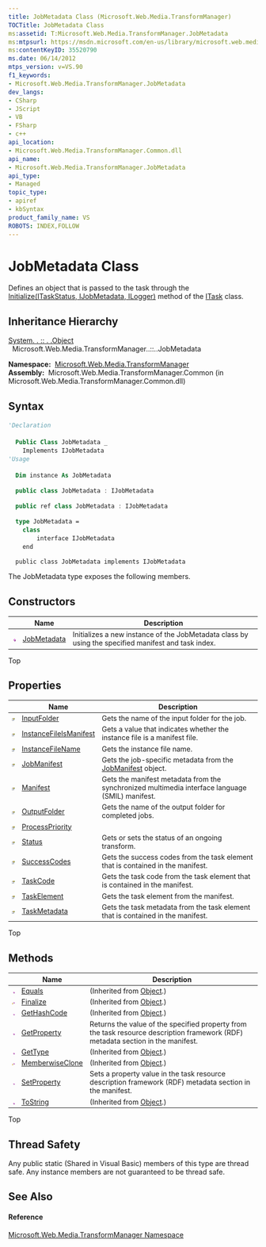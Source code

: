 ```yaml
---
title: JobMetadata Class (Microsoft.Web.Media.TransformManager)
TOCTitle: JobMetadata Class
ms:assetid: T:Microsoft.Web.Media.TransformManager.JobMetadata
ms:mtpsurl: https://msdn.microsoft.com/en-us/library/microsoft.web.media.transformmanager.jobmetadata(v=VS.90)
ms:contentKeyID: 35520790
ms.date: 06/14/2012
mtps_version: v=VS.90
f1_keywords:
- Microsoft.Web.Media.TransformManager.JobMetadata
dev_langs:
- CSharp
- JScript
- VB
- FSharp
- c++
api_location:
- Microsoft.Web.Media.TransformManager.Common.dll
api_name:
- Microsoft.Web.Media.TransformManager.JobMetadata
api_type:
- Managed
topic_type:
- apiref
- kbSyntax
product_family_name: VS
ROBOTS: INDEX,FOLLOW
---
```


# JobMetadata Class

Defines an object that is passed to the task through the [Initialize(ITaskStatus, IJobMetadata, ILogger)](itask-initialize-method-microsoft-web-media-transformmanager.md) method of the [ITask](itask-interface-microsoft-web-media-transformmanager.md) class.

## Inheritance Hierarchy

[System. . :: . .Object](https://msdn.microsoft.com/en-us/library/e5kfa45b\(v=vs.90\))  
  Microsoft.Web.Media.TransformManager..::..JobMetadata  

**Namespace:**  [Microsoft.Web.Media.TransformManager](microsoft-web-media-transformmanager-namespace.md)  
**Assembly:**  Microsoft.Web.Media.TransformManager.Common (in Microsoft.Web.Media.TransformManager.Common.dll)

## Syntax

``` vb
'Declaration

  Public Class JobMetadata _
    Implements IJobMetadata
'Usage

  Dim instance As JobMetadata
```

``` csharp
  public class JobMetadata : IJobMetadata
```

``` c++
  public ref class JobMetadata : IJobMetadata
```

``` fsharp
  type JobMetadata =  
    class
        interface IJobMetadata
    end
```

``` jscript
  public class JobMetadata implements IJobMetadata
```

The JobMetadata type exposes the following members.

## Constructors

||Name|Description|
|--- |--- |--- |
|![Public method](images/Hh125771.pubmethod(en-us,VS.90).gif "Public method")|[JobMetadata](jobmetadata-constructor-microsoft-web-media-transformmanager.md)|Initializes a new instance of the JobMetadata class by using the specified manifest and task index.|


Top

## Properties

||Name|Description|
|--- |--- |--- |
|![Public property](images/Hh125762.pubproperty(en-us,VS.90).gif "Public property")|[InputFolder](jobmetadata-inputfolder-property-microsoft-web-media-transformmanager.md)|Gets the name of the input folder for the job.|
|![Public property](images/Hh125762.pubproperty(en-us,VS.90).gif "Public property")|[InstanceFileIsManifest](jobmetadata-instancefileismanifest-property-microsoft-web-media-transformmanager.md)|Gets a value that indicates whether the instance file is a manifest file.|
|![Public property](images/Hh125762.pubproperty(en-us,VS.90).gif "Public property")|[InstanceFileName](jobmetadata-instancefilename-property-microsoft-web-media-transformmanager.md)|Gets the instance file name.|
|![Public property](images/Hh125762.pubproperty(en-us,VS.90).gif "Public property")|[JobManifest](jobmetadata-jobmanifest-property-microsoft-web-media-transformmanager.md)|Gets the job-specific metadata from the [JobManifest](jobmanifest-class-microsoft-web-media-transformmanager.md) object.|
|![Public property](images/Hh125762.pubproperty(en-us,VS.90).gif "Public property")|[Manifest](jobmetadata-manifest-property-microsoft-web-media-transformmanager.md)|Gets the manifest metadata from the synchronized multimedia interface language (SMIL) manifest.|
|![Public property](images/Hh125762.pubproperty(en-us,VS.90).gif "Public property")|[OutputFolder](jobmetadata-outputfolder-property-microsoft-web-media-transformmanager.md)|Gets the name of the output folder for completed jobs.|
|![Public property](images/Hh125762.pubproperty(en-us,VS.90).gif "Public property")|[ProcessPriority](jobmetadata-processpriority-property-microsoft-web-media-transformmanager.md)||
|![Public property](images/Hh125762.pubproperty(en-us,VS.90).gif "Public property")|[Status](jobmetadata-status-property-microsoft-web-media-transformmanager.md)|Gets or sets the status of an ongoing transform.|
|![Public property](images/Hh125762.pubproperty(en-us,VS.90).gif "Public property")|[SuccessCodes](jobmetadata-successcodes-property-microsoft-web-media-transformmanager.md)|Gets the success codes from the task element that is contained in the manifest.|
|![Public property](images/Hh125762.pubproperty(en-us,VS.90).gif "Public property")|[TaskCode](jobmetadata-taskcode-property-microsoft-web-media-transformmanager.md)|Gets the task code from the task element that is contained in the manifest.|
|![Public property](images/Hh125762.pubproperty(en-us,VS.90).gif "Public property")|[TaskElement](jobmetadata-taskelement-property-microsoft-web-media-transformmanager.md)|Gets the task element from the manifest.|
|![Public property](images/Hh125762.pubproperty(en-us,VS.90).gif "Public property")|[TaskMetadata](jobmetadata-taskmetadata-property-microsoft-web-media-transformmanager.md)|Gets the task metadata from the task element that is contained in the manifest.|

Top

## Methods

||Name|Description|
|--- |--- |--- |
|![Public method](images/Hh125771.pubmethod(en-us,VS.90).gif "Public method")|[Equals](https://msdn.microsoft.com/en-us/library/bsc2ak47(v=vs.90))|(Inherited from [Object](https://msdn.microsoft.com/en-us/library/e5kfa45b(v=vs.90)).)|
|![Protected method](images/Hh125771.protmethod(en-us,VS.90).gif "Protected method")|[Finalize](https://msdn.microsoft.com/en-us/library/4k87zsw7(v=vs.90))|(Inherited from [Object](https://msdn.microsoft.com/en-us/library/e5kfa45b(v=vs.90)).)|
|![Public method](images/Hh125771.pubmethod(en-us,VS.90).gif "Public method")|[GetHashCode](https://msdn.microsoft.com/en-us/library/zdee4b3y(v=vs.90))|(Inherited from [Object](https://msdn.microsoft.com/en-us/library/e5kfa45b(v=vs.90)).)|
|![Public method](images/Hh125771.pubmethod(en-us,VS.90).gif "Public method")|[GetProperty](jobmetadata-getproperty-method-microsoft-web-media-transformmanager.md)|Returns the value of the specified property from the task resource description framework (RDF) metadata section in the manifest.|
|![Public method](images/Hh125771.pubmethod(en-us,VS.90).gif "Public method")|[GetType](https://msdn.microsoft.com/en-us/library/dfwy45w9(v=vs.90))|(Inherited from [Object](https://msdn.microsoft.com/en-us/library/e5kfa45b(v=vs.90)).)|
|![Protected method](images/Hh125771.protmethod(en-us,VS.90).gif "Protected method")|[MemberwiseClone](https://msdn.microsoft.com/en-us/library/57ctke0a(v=vs.90))|(Inherited from [Object](https://msdn.microsoft.com/en-us/library/e5kfa45b(v=vs.90)).)|
|![Public method](images/Hh125771.pubmethod(en-us,VS.90).gif "Public method")|[SetProperty](jobmetadata-setproperty-method-microsoft-web-media-transformmanager.md)|Sets a property value in the task resource description framework (RDF) metadata section in the manifest.|
|![Public method](images/Hh125771.pubmethod(en-us,VS.90).gif "Public method")|[ToString](https://msdn.microsoft.com/en-us/library/7bxwbwt2(v=vs.90))|(Inherited from [Object](https://msdn.microsoft.com/en-us/library/e5kfa45b(v=vs.90)).)|

Top

## Thread Safety

Any public static (Shared in Visual Basic) members of this type are thread safe. Any instance members are not guaranteed to be thread safe.

## See Also

#### Reference

[Microsoft.Web.Media.TransformManager Namespace](microsoft-web-media-transformmanager-namespace.md)

